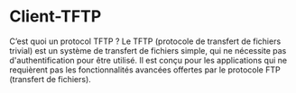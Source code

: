 # Client-TFTP
C’est quoi un protocol TFTP ? Le TFTP (protocole de transfert de fichiers trivial) est un système de transfert de fichiers simple, qui ne nécessite pas d'authentification pour être utilisé. Il est conçu pour les applications qui ne requièrent pas les fonctionnalités avancées offertes par le protocole FTP (transfert de fichiers).
